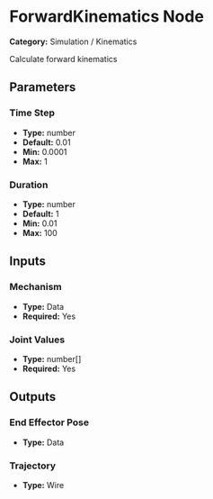 
# ForwardKinematics Node

**Category:** Simulation / Kinematics

Calculate forward kinematics

## Parameters


### Time Step
- **Type:** number
- **Default:** 0.01
- **Min:** 0.0001
- **Max:** 1



### Duration
- **Type:** number
- **Default:** 1
- **Min:** 0.01
- **Max:** 100



## Inputs


### Mechanism
- **Type:** Data
- **Required:** Yes



### Joint Values
- **Type:** number[]
- **Required:** Yes



## Outputs


### End Effector Pose
- **Type:** Data



### Trajectory
- **Type:** Wire




